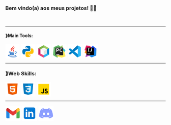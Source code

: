 ### Bem vindo(a) aos meus projetos! 👨‍💻








<div style="display: inline_block"><br>
  <hr>
  <h4>⟫Main Tools:</h4>
  <img align="center" alt="Java" height="45" width="45" src="img/icons8-logo-java-coffee-cup-48.png">
  <img align="center" alt="Python" height="45" width="45" src="img/icons8-python-48.png">
  <img align="center" alt="NetBeans" height="45" width="45" src="img/icons8-apache-netbeans-50.png">
  <img align="center" alt="Pycharm" height="45" width="45" src="img/icons8-pycharm-50.png">
  <img align="center" alt="VsCode" height="45" width="45" src="img/icons8-visual-studio-code-2019-50.png">
  <img align="center" alt="Intellige" height="45" width="45" src="img/icons8-intellij-idea-50.png"> 
  <hr>
  <h3>⟫Web Skills:</h3>
  <img align="center" alt="Html" height="45" width="45" src="img/icons8-html-50.png">
  <img align="center" alt="css" height="45" width="45" src="img/icons8-css-50.png">
  <img align="center" alt="Pycharm" height="45" width="45" src="img/icons8-javascript-50.png">
  <hr>
</div>

 
<div> 
  <a href="https://mail.google.com/mail/u/0/?fs=1&to=vinidev.eng@gmail.com&su=Ol%C3%A1&body=Mensagem+autom%C3%A1tica&tf=cm" target="_blank"><img src="img/icons8-gmail-novo-48.png" target="_blank"></a>
  <a href="https://www.linkedin.com/in/lucas-vinicius-ds" target="_blank"><img src="img/icons8-linkedin-48.png" target="_blank"></a> 
  <a href = "mailto:contatorafaballerini@gmail.com"><img src="img/icons8-logo-discord-48.png" target="_blank"></a>
</div>
